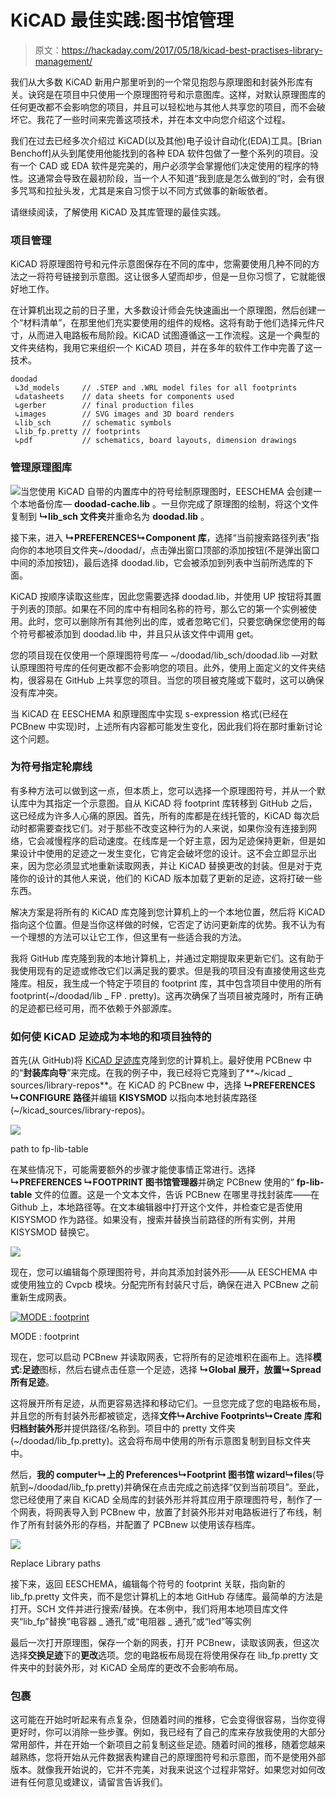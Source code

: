 # KiCAD 最佳实践:图书馆管理

> 原文：<https://hackaday.com/2017/05/18/kicad-best-practises-library-management/>

我们从大多数 KiCAD 新用户那里听到的一个常见抱怨与原理图和封装外形库有关。诀窍是在项目中只使用一个原理图符号和示意图库。这样，对默认原理图库的任何更改都不会影响您的项目，并且可以轻松地与其他人共享您的项目，而不会破坏它。我花了一些时间来完善这项技术，并在本文中向您介绍这个过程。

我们在过去已经多次介绍过 KiCAD(以及其他)电子设计自动化(EDA)工具。[Brian Benchoff]从头到尾使用他能找到的各种 EDA 软件包做了一整个系列的项目。没有一个 CAD 或 EDA 软件是完美的，用户必须学会掌握他们决定使用的程序的特性。这通常会导致在最初阶段，当一个人不知道“我到底是怎么做到的”时，会有很多咒骂和拉扯头发，尤其是来自习惯于以不同方式做事的新皈依者。

请继续阅读，了解使用 KiCAD 及其库管理的最佳实践。

### 项目管理

KiCAD 将原理图符号和元件示意图保存在不同的库中，您需要使用几种不同的方法之一将符号链接到示意图。这让很多人望而却步，但是一旦你习惯了，它就能很好地工作。

在计算机出现之前的日子里，大多数设计师会先快速画出一个原理图，然后创建一个“材料清单”，在那里他们充实要使用的组件的规格。这将有助于他们选择元件尺寸，从而进入电路板布局阶段。KiCAD 试图遵循这一工作流程。这是一个典型的文件夹结构，我用它来组织一个 KiCAD 项目，并在多年的软件工作中完善了这一技术。

```
doodad
 ↳3d_models     // .STEP and .WRL model files for all footprints
 ↳datasheets    // data sheets for components used
 ↳gerber        // final production files
 ↳images        // SVG images and 3D board renders
 ↳lib_sch       // schematic symbols
 ↳lib_fp.pretty // footprints
 ↳pdf           // schematics, board layouts, dimension drawings
```

### 管理原理图库

![](img/d63a53c403dc30d239c418e9aca76aee.png)当您使用 KiCAD 自带的内置库中的符号绘制原理图时，EESCHEMA 会创建一个本地备份库— **doodad-cache.lib** 。一旦你完成了原理图的绘制，将这个文件复制到 **↳lib_sch 文件夹**并重命名为 **doodad.lib** 。

接下来，进入 **↳PREFERENCES↳Component 库**，选择“当前搜索路径列表”指向你的本地项目文件夹~/doodad/，点击弹出窗口顶部的添加按钮(不是弹出窗口中间的添加按钮)，最后选择 doodad.lib，它会被添加到列表中当前所选库的下面。

KiCAD 按顺序读取这些库，因此您需要选择 doodad.lib，并使用 UP 按钮将其置于列表的顶部。如果在不同的库中有相同名称的符号，那么它的第一个实例被使用。此时，您可以删除所有其他列出的库，或者忽略它们，只要您确保您使用的每个符号都被添加到 doodad.lib 中，并且只从该文件中调用 get。

您的项目现在仅使用一个原理图符号库— ~/doodad/lib_sch/doodad.lib —对默认原理图符号库的任何更改都不会影响您的项目。此外，使用上面定义的文件夹结构，很容易在 GitHub 上共享您的项目。当您的项目被克隆或下载时，这可以确保没有库冲突。

当 KiCAD 在 EESCHEMA 和原理图库中实现 s-expression 格式(已经在 PCBnew 中实现)时，上述所有内容都可能发生变化，因此我们将在那时重新讨论这个问题。

### 为符号指定轮廓线

有多种方法可以做到这一点，但本质上，您可以选择一个原理图符号，并从一个默认库中为其指定一个示意图。自从 KiCAD 将 footprint 库转移到 GitHub 之后，这已经成为许多人心痛的原因。首先，所有的库都是在线托管的，KiCAD 每次启动时都需要查找它们。对于那些不改变这种行为的人来说，如果你没有连接到网络，它会减慢程序的启动速度。在线库是一个好主意，因为足迹保持更新，但是如果设计中使用的足迹之一发生变化，它肯定会破坏您的设计。这不会立即显示出来，因为您必须显式地重新读取网表，并让 KiCAD 替换更改的封装。但是对于克隆你的设计的其他人来说，他们的 KiCAD 版本加载了更新的足迹，这将打破一些东西。

解决方案是将所有的 KiCAD 库克隆到您计算机上的一个本地位置，然后将 KiCAD 指向这个位置。但是当你这样做的时候，它否定了访问更新库的优势。我不认为有一个理想的方法可以让它工作，但这里有一些适合我的方法。

我将 GitHub 库克隆到我的本地计算机上，并通过定期提取来更新它们。这有助于我使用现有的足迹或修改它们以满足我的要求。但是我的项目没有直接使用这些克隆库。相反，我生成一个特定于项目的 footprint 库，其中包含项目中使用的所有 footprint(~/doodad/lib _ FP . pretty)。这再次确保了当项目被克隆时，所有正确的足迹都已经可用，而不依赖于外部源库。

### 如何使 KiCAD 足迹成为本地的和项目独特的

首先(从 GitHub)将 [KiCAD 足迹库](https://github.com/KiCad)克隆到您的计算机上。最好使用 PCBnew 中的“**封装库向导**”来完成。在我的例子中，我已经将它克隆到了**~/kicad _ sources/library-repos**。在 KiCAD 的 PCBnew 中，选择 **↳PREFERENCES ↳CONFIGURE 路径**并编辑 **KISYSMOD** 以指向本地封装库路径(~/kicad_sources/library-repos)。

![](img/e28ec23f1e26d4a5d90ae2216a6be5a2.png)

path to fp-lib-table

在某些情况下，可能需要额外的步骤才能使事情正常进行。选择 **↳PREFERENCES ↳FOOTPRINT 图书馆管理器**并确定 PCBnew 使用的“ **fp-lib-table** 文件的位置。这是一个文本文件，告诉 PCBnew 在哪里寻找封装库——在 Github 上，本地路径等。在文本编辑器中打开这个文件，并检查它是否使用 KISYSMOD 作为路径。如果没有，搜索并替换当前路径的所有实例，并用 KISYSMOD 替换它。

![](img/bdc65fec21e693762c98cd7b49c70259.png)

现在，您可以编辑每个原理图符号，并向其添加封装外形——从 EESCHEMA 中或使用独立的 Cvpcb 模块。分配完所有封装尺寸后，确保在进入 PCBnew 之前重新生成网表。

[![MODE : footprint](img/48999283771f6e745dd0040f9dc45136.png)](https://hackaday.com/wp-content/uploads/2017/04/pcbnew_01.png)

MODE : footprint

现在，您可以启动 PCBnew 并读取网表，它将所有的足迹堆积在画布上。选择**模式:足迹**图标，然后右键点击任意一个足迹，选择 **↳Global 展开，放置↳Spread 所有足迹**。

这将展开所有足迹，从而更容易选择和移动它们。一旦您完成了您的电路板布局，并且您的所有封装外形都被锁定，选择**文件↳Archive Footprints↳Create 库和归档封装外形**并提供路径/名称到。项目中的 pretty 文件夹(~/doodad/lib_fp.pretty)。这会将布局中使用的所有示意图复制到目标文件夹中。

然后，**我的 computer↳上的 Preferences↳Footprint 图书馆 wizard↳files**(导航到~/doodad/lib_fp.pretty)并确保在点击完成之前选择“仅到当前项目”。至此，您已经使用了来自 KiCAD 全局库的封装外形并将其应用于原理图符号，制作了一个网表，将网表导入到 PCBnew 中，放置了封装外形并对电路板进行了布线，制作了所有封装外形的存档，并配置了 PCBnew 以使用该存档库。

![](img/3782c80d756c58f8f42952d16a8c7df6.png)

Replace Library paths

接下来，返回 EESCHEMA，编辑每个符号的 footprint 关联，指向新的 lib_fp.pretty 文件夹，而不是您计算机上的本地 GitHub 存储库。最简单的方法是打开。SCH 文件并进行搜索/替换。在本例中，我们将用本地项目库文件夹“lib_fp”替换“电容器 _ 通孔”或“电阻器 _ 通孔”或“led”等实例

最后一次打开原理图，保存一个新的网表，打开 PCBnew，读取该网表，但这次选择**交换足迹**下的**更改**选项。您的电路板布局现在将使用保存在 lib_fp.pretty 文件夹中的封装外形，对 KiCAD 全局库的更改不会影响布局。

### 包裹

这可能在开始时听起来有点复杂，但随着时间的推移，它会变得很容易，当你变得更好时，你可以消除一些步骤。例如，我已经有了自己的库来存放我使用的大部分常用部件，并在开始一个新项目之前复制这些足迹。随着时间的推移，随着您越来越熟练，您将开始从元件数据表构建自己的原理图符号和示意图，而不是使用外部版本。就像我开始说的，它并不完美，对我来说这个过程非常好。如果您对如何改进有任何意见或建议，请留言告诉我们。
